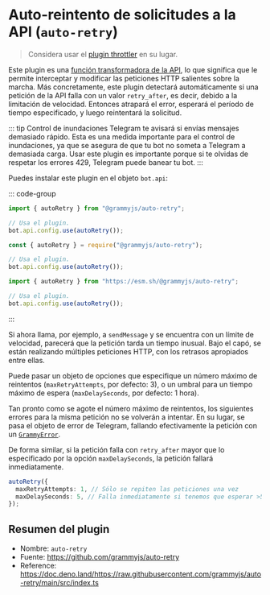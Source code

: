 # Auto-reintento de solicitudes a la API (`auto-retry`)

> Considera usar el [plugin throttler](./transformer-throttler) en su lugar.

Este plugin es una [función transformadora de la API](../advanced/transformers), lo que significa que le permite interceptar y modificar las peticiones HTTP salientes sobre la marcha.
Más concretamente, este plugin detectará automáticamente si una petición de la API falla con un valor `retry_after`, es decir, debido a la limitación de velocidad.
Entonces atrapará el error, esperará el período de tiempo especificado, y luego reintentará la solicitud.

::: tip Control de inundaciones
Telegram te avisará si envías mensajes demasiado rápido.
Esta es una medida importante para el control de inundaciones, ya que se asegura de que tu bot no someta a Telegram a demasiada carga.
Usar este plugin es importante porque si te olvidas de respetar los errores 429, Telegram puede banear tu bot.
:::

Puedes instalar este plugin en el objeto `bot.api`:

::: code-group

```ts [TypeScript]
import { autoRetry } from "@grammyjs/auto-retry";

// Usa el plugin.
bot.api.config.use(autoRetry());
```

```js [JavaScript]
const { autoRetry } = require("@grammyjs/auto-retry");

// Usa el plugin.
bot.api.config.use(autoRetry());
```

```ts [Deno]
import { autoRetry } from "https://esm.sh/@grammyjs/auto-retry";

// Usa el plugin.
bot.api.config.use(autoRetry());
```

:::

Si ahora llama, por ejemplo, a `sendMessage` y se encuentra con un límite de velocidad, parecerá que la petición tarda un tiempo inusual.
Bajo el capó, se están realizando múltiples peticiones HTTP, con los retrasos apropiados entre ellas.

Puede pasar un objeto de opciones que especifique un número máximo de reintentos (`maxRetryAttempts`, por defecto: 3), o un umbral para un tiempo máximo de espera (`maxDelaySeconds`, por defecto: 1 hora).

Tan pronto como se agote el número máximo de reintentos, los siguientes errores para la misma petición no se volverán a intentar.
En su lugar, se pasa el objeto de error de Telegram, fallando efectivamente la petición con un [`GrammyError`](../guide/errors#el-objeto-grammyerror).

De forma similar, si la petición falla con `retry_after` mayor que lo especificado por la opción `maxDelaySeconds`, la petición fallará inmediatamente.

```ts
autoRetry({
  maxRetryAttempts: 1, // Sólo se repiten las peticiones una vez
  maxDelaySeconds: 5, // Falla inmediatamente si tenemos que esperar >5 segundos
});
```

## Resumen del plugin

- Nombre: `auto-retry`
- Fuente: <https://github.com/grammyjs/auto-retry>
- Reference: <https://doc.deno.land/https://raw.githubusercontent.com/grammyjs/auto-retry/main/src/index.ts>
